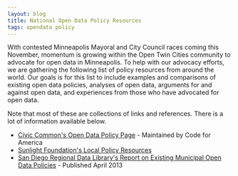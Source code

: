 ```yaml
---
layout: blog
title: National Open Data Policy Resources
tags: opendata policy 
---
```


With contested Minneapolis Mayoral and City Council races coming this November,
momentum is growing within the Open Twin Cities community to advocate for open
data in Minneapolis. To help with our advocacy efforts, we are gathering the
following list of policy resources from around the world. Our goals is for this
list to include examples and comparisons of existing open data policies,
analyses of open data, arguments for and against open data, and experiences
from those who have advocated for open data.

Note that most of these are collections of links and references. There is a lot
of information available below.

- [Civic Common's Open Data Policy Page](http://wiki.civiccommons.org/Open_Data_Policy) - Maintained by Code for America
- [Sunlight Foundation's Local Policy Resources](http://sunlightfoundation.com/policy/local/)
- [San Diego Regional Data Library's Report on Existing Municipal Open Data Policies](http://www.sandiegodata.org/reports/municipal-open-data-policies/) - Published April 2013
